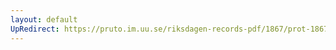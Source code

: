 ```yaml
---
layout: default
UpRedirect: https://pruto.im.uu.se/riksdagen-records-pdf/1867/prot-1867--fk--227/prot-1867--fk--227_019.pdf
---
```

